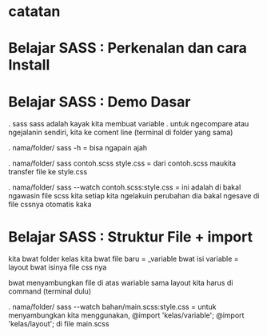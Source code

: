 # catatan
  
# Belajar SASS : Perkenalan dan cara Install

# Belajar SASS : Demo Dasar
. sass sass adalah kayak kita membuat variable 
. untuk ngecompare atau ngejalanin sendiri, kita ke coment line (terminal di folder yang sama)

. nama/folder/  sass -h 
= bisa ngapain ajah 

. nama/folder/  sass contoh.scss style.css 
= dari contoh.scss maukita transfer file ke style.css

. nama/folder/  sass --watch contoh.scss:style.css 
= ini adalah di bakal ngawasin file scss kita setiap kita ngelakuin perubahan dia bakal ngesave di file cssnya otomatis kaka

# Belajar SASS : Struktur File + import
kita  bwat folder kelas kita bwat file baru
= _variable bwat isi variable
= layout bwat isinya file css nya  


bwat menyambungkan file di atas wariable sama layout kita harus di command (terminal dulu)

. nama/folder/  sass --watch bahan/main.scss:style.css
= untuk menyambungkan kita menggunakan,
@import 'kelas/variable';
@import 'kelas/layout';
di file main.scss